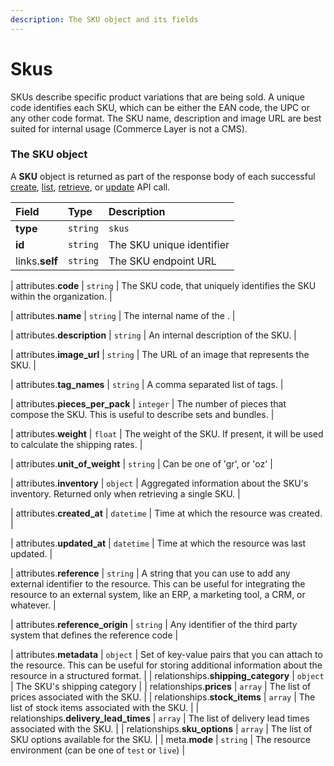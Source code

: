 ```yaml
---
description: The SKU object and its fields
---
```


# Skus

SKUs describe specific product variations that are being sold. A unique code identifies each SKU, which can be either the EAN code, the UPC or any other code format. The SKU name, description and image URL are best suited for internal usage (Commerce Layer is not a CMS).


### The SKU object

A **SKU** object is returned as part of the response body of each successful
[create](https://docs.commercelayer.io/api/resources/skus/create_sku),
[list](https://docs.commercelayer.io/api/resources/skus/list_skus),
[retrieve](https://docs.commercelayer.io/api/resources/skus/retrieve_sku),
or [update](https://docs.commercelayer.io/api/resources/skus/update_sku) API call.

| Field | Type | Description |
| :--- | :--- | :--- |
| **type** | `string` | `skus` |
| **id** | `string` | The SKU unique identifier |
| links.**self** | `string` | The SKU endpoint URL |

| attributes.**code** | `string` | The SKU code, that uniquely identifies the SKU within the organization. |

| attributes.**name** | `string` | The internal name of the . |

| attributes.**description** | `string` | An internal description of the SKU. |

| attributes.**image\_url** | `string` | The URL of an image that represents the SKU. |

| attributes.**tag\_names** | `string` | A comma separated list of tags. |

| attributes.**pieces\_per\_pack** | `integer` | The number of pieces that compose the SKU. This is useful to describe sets and bundles. |

| attributes.**weight** | `float` | The weight of the SKU. If present, it will be used to calculate the shipping rates. |

| attributes.**unit\_of\_weight** | `string` | Can be one of 'gr', or 'oz' |

| attributes.**inventory** | `object` | Aggregated information about the SKU's inventory. Returned only when retrieving a single SKU. |

| attributes.**created\_at** | `datetime` | Time at which the resource was created. |

| attributes.**updated\_at** | `datetime` | Time at which the resource was last updated. |

| attributes.**reference** | `string` | A string that you can use to add any external identifier to the resource. This can be useful for integrating the resource to an external system, like an ERP, a marketing tool, a CRM, or whatever. |

| attributes.**reference\_origin** | `string` | Any identifier of the third party system that defines the reference code |

| attributes.**metadata** | `object` | Set of key-value pairs that you can attach to the resource. This can be useful for storing additional information about the resource in a structured format. |
| relationships.**shipping\_category** | `object` | The SKU's shipping category |
| relationships.**prices** | `array` | The list of prices associated with the SKU. |
| relationships.**stock\_items** | `array` | The list of stock items associated with the SKU. |
| relationships.**delivery\_lead\_times** | `array` | The list of delivery lead times associated with the SKU. |
| relationships.**sku\_options** | `array` | The list of SKU options available for the SKU. |
| meta.**mode** | `string` | The resource environment \(can be one of `test` or `live`\) |

